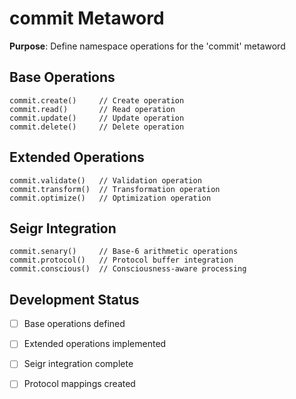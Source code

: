 # commit Metaword

**Purpose**: Define namespace operations for the 'commit' metaword

## Base Operations

```hyphos
commit.create()     // Create operation
commit.read()       // Read operation  
commit.update()     // Update operation
commit.delete()     // Delete operation
```

## Extended Operations

```hyphos
commit.validate()   // Validation operation
commit.transform()  // Transformation operation
commit.optimize()   // Optimization operation
```

## Seigr Integration

```hyphos
commit.senary()     // Base-6 arithmetic operations
commit.protocol()   // Protocol buffer integration
commit.conscious()  // Consciousness-aware processing
```

## Development Status

- [ ] Base operations defined
- [ ] Extended operations implemented  
- [ ] Seigr integration complete
- [ ] Protocol mappings created

